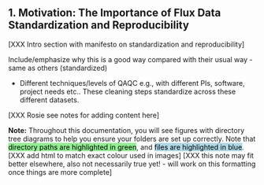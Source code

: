 ## 1. Motivation: The Importance of Flux Data Standardization and Reproducibility

[XXX Intro section with manifesto on standardization and reproducibility]

Include/emphasize why this is a good way compared with their usual way - same as others (standardized)

- Different techniques/levels of QAQC e.g., with different PIs, software, project needs etc.. These cleaning steps standardize across these different datasets.

[XXX Rosie see notes for adding content here]

**Note:** 
Throughout this documentation, you will see figures with directory tree diagrams to help you ensure your folders are set up correctly. Note that <mark style="background-color: lightgreen">directory paths are highlighted in green</mark>, and <mark style="background-color: lightblue">files are highlighted in blue</mark>. [XXX add html to match exact colour used in images]
[XXX this note may fit better elsewhere, also not necessarily true yet! - will work on this formatting once things are more complete]